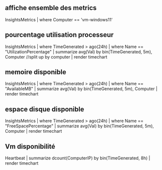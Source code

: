 ## affiche ensemble des metrics 

InsightsMetrics
| where Computer == 'vm-windows11'


## pourcentage utilisation processeur

InsightsMetrics
| where TimeGenerated > ago(24h)
| where Name == "UtilizationPercentage"
| summarize avg(Val) by bin(TimeGenerated, 5m), Computer //split up by computer
| render timechart

## memoire disponible 

InsightsMetrics
| where TimeGenerated > ago(24h)
| where Name == "AvailableMB"
| summarize avg(Val) by bin(TimeGenerated, 5m), Computer 
| render timechart

## espace disque disponible 

InsightsMetrics
| where TimeGenerated > ago(24h)
| where Name == "FreeSpacePercentage"
| summarize avg(Val) by bin(TimeGenerated, 5m), Computer 
| render timechart 

## Vm disponibilité 

Heartbeat
| summarize dcount(ComputerIP) by bin(TimeGenerated, 8h)
| render timechart





